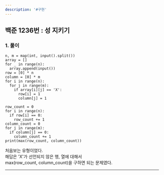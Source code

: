 ```yaml
---
description: '#구현'
---
```


## 백준 1236번 : 성 지키기

### 1. 풀이

```text
n, m = map(int, input().split())
array = []
for _ in range(n):
  array.append(input())
row = [0] * n
column = [0] * m
for i in range(n):
  for j in range(m):
    if array[i][j] == 'X':
      row[i] = 1
      column[j] = 1

row_count = 0
for i in range(n):
  if row[i] == 0:
    row_count += 1
column_count = 0
for j in range(m):
  if column[j] == 0:
    column_count += 1
print(max(row_count, column_count))
```  

처음보는 유형이었다.  
해답은 'X'가 선언되지 않은 행, 열에 대해서  
max(row_count, column_count)을 구하면 되는 문제였다.  

---